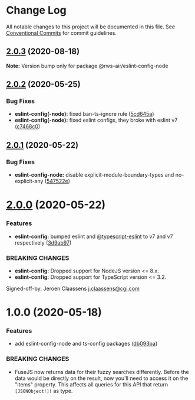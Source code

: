 # Change Log

All notable changes to this project will be documented in this file.
See [Conventional Commits](https://conventionalcommits.org) for commit guidelines.

## [2.0.3](https://github.com/RWS-NL/air-node-packages/compare/@rws-air/eslint-config-node@2.0.2...@rws-air/eslint-config-node@2.0.3) (2020-08-18)

**Note:** Version bump only for package @rws-air/eslint-config-node





## [2.0.2](https://github.com/RWS-NL/air-node-packages/compare/@rws-air/eslint-config-node@2.0.1...@rws-air/eslint-config-node@2.0.2) (2020-05-25)


### Bug Fixes

* **eslint-config(-node):** fixed ban-ts-ignore rule ([5cd645a](https://github.com/RWS-NL/air-node-packages/commit/5cd645af6b80de09ca0a5832847569035689a1ff))
* **eslint-config(-node):** fixed eslint configs, they broke with eslint v7 ([c7468c0](https://github.com/RWS-NL/air-node-packages/commit/c7468c09b83dca99954bac96e6b3555429cfcef3))





## [2.0.1](https://github.com/RWS-NL/air-node-packages/compare/@rws-air/eslint-config-node@2.0.0...@rws-air/eslint-config-node@2.0.1) (2020-05-22)


### Bug Fixes

* **eslint-config-node:** disable explicit-module-boundary-types and no-explicit-any ([547522e](https://github.com/RWS-NL/air-node-packages/commit/547522e8e8d69da9c403f11e7203fe2c67142816))





# [2.0.0](https://github.com/RWS-NL/air-node-packages/compare/@rws-air/eslint-config-node@1.0.0...@rws-air/eslint-config-node@2.0.0) (2020-05-22)


### Features

* **eslint-config:** bumped eslint and [@typescript-eslint](https://github.com/typescript-eslint) to v7 and v7 respectively ([3d9ab97](https://github.com/RWS-NL/air-node-packages/commit/3d9ab97f5d3b77ed32ecd7d752bd02c1586d5ec7))


### BREAKING CHANGES

* **eslint-config:** Dropped support for NodeJS version  <= 8.x.
* **eslint-config:** Dropped support for TypeScript version <= 3.2.

Signed-off-by: Jeroen Claassens <j.claassens@cgi.com>





# 1.0.0 (2020-05-18)


### Features

* add eslint-config-node and ts-config packages ([db093ba](https://github.com/RWS-NL/air-node-packages/commit/db093ba39bab3c6b97a689017b9a7f41d6422fde))


### BREAKING CHANGES

* FuseJS now returns data for their fuzzy searches
differently. Before the data would be directly on the result, now you'll
need to access it on the "items" property. This affects all queries for
this API that return `[JSONObject!]!` as type.
